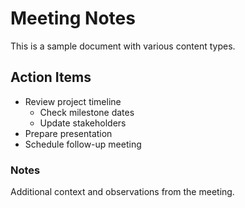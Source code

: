 # Meeting Notes

This is a sample document with various content types.

## Action Items

- Review project timeline
	- Check milestone dates
	- Update stakeholders
- Prepare presentation
- Schedule follow-up meeting

### Notes

Additional context and observations from the meeting.